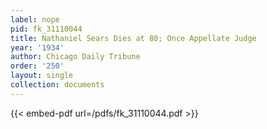 ```yaml
---
label: nope
pid: fk_31110044
title: Nathaniel Sears Dies at 80; Once Appellate Judge
year: '1934'
author: Chicago Daily Tribune
order: '250'
layout: single
collection: documents
---
```



{{< embed-pdf url=/pdfs/fk_31110044.pdf >}}